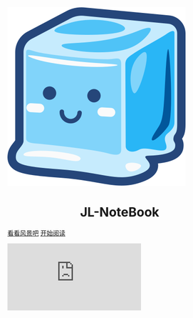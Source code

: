 ![logo](media/ico.svg)
<p align="center">
<!-- <img src="https://ss0.bdstatic.com/" width="200" height="200"/> -->
</p>
<h1 align="center">JL-NoteBook</h1>

[看看风景吧](https://api.dujin.org/bing/1920.php)
[开始阅读](/README.md)

<!-- 背景封面from bing -->
![](https://api.dujin.org/bing/1920.php)